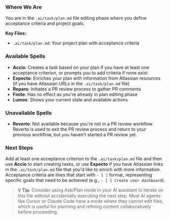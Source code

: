 ### Where We Are
You are in the `.ai/task/plan.md` file editing phase where you define acceptance criteria and project goals.

**Key Files:**
- `.ai/task/plan.md`: Your project plan with acceptance criteria

### Available Spells
- **Accio**: Creates a task based on your plan if you have at least one acceptance criterion, or prompts you to add criteria if none exist
- **Expecto**: Enriches your plan with information from Atlassian resources (if you have Atlassian URLs in the `.ai/task/plan.md` file)
- **Reparo**: Initiates a PR review process to gather PR comments
- **Finite**: Has no effect as you're already in plan editing phase
- **Lumos**: Shows your current state and available actions

### Unavailable Spells
- **Reverto**: Not available because you're not in a PR review workflow. Reverto is used to exit the PR review process and return to your previous workflow, but you haven't started a PR review yet.

### Next Steps
Add at least one acceptance criterion to the `.ai/task/plan.md` file and then use **Accio** to start creating tasks, or use **Expecto** if you have Atlassian links in the `.ai/task/plan.md` file that you'd like to enrich with more information. Acceptance criteria are lines that start with `- [ ]` format, representing specific goals that need to be achieved (e.g., `- [ ] Create user dashboard`).

> **💡 Tip**: Consider using Ask/Plan mode in your AI assistant to iterate on this file without accidentally executing the next step. Most AI agents like Cursor or Claude Code have a mode where they cannot edit files, which is useful for planning and refining content collaboratively before proceeding.